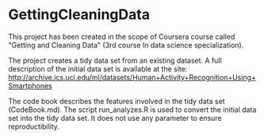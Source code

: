 # GettingCleaningData

This project has been created in the scope of Coursera course called "Getting and Cleaning Data" (3rd course In data science specialization).

The project creates a tidy data set from an existing dataset.
A full description of the initial data set is available at the site: 
http://archive.ics.uci.edu/ml/datasets/Human+Activity+Recognition+Using+Smartphones 

The code book describes the features involved in the tidy data set (CodeBook.md).
The script run_analyzes.R is used to convert the initial data set into the tidy data set.
It does not use any parameter to ensure reproductibility.
